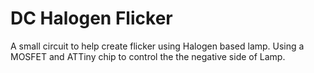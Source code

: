 # DC Halogen Flicker

A small circuit to help create flicker using Halogen based lamp. 
Using a MOSFET and ATTiny chip to control the the negative side of Lamp.

